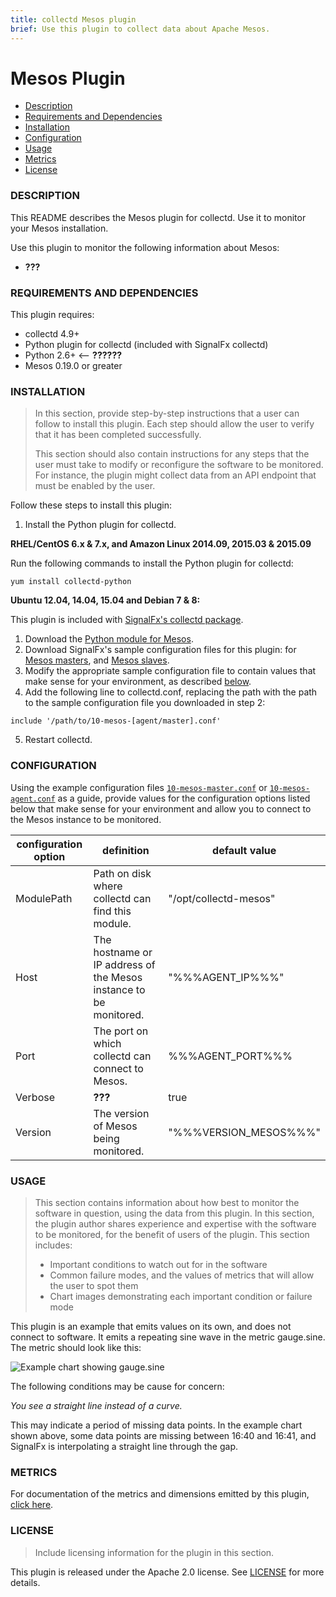 ```yaml
---
title: collectd Mesos plugin
brief: Use this plugin to collect data about Apache Mesos. 
---
```


# Mesos Plugin

- [Description](#description)
- [Requirements and Dependencies](#requirements-and-dependencies)
- [Installation](#installation)
- [Configuration](#configuration)
- [Usage](#usage)
- [Metrics](#metrics)
- [License](#license)

### DESCRIPTION

This README describes the Mesos plugin for collectd. Use it to monitor your Mesos installation. 

Use this plugin to monitor the following information about Mesos:
  - **???**

### REQUIREMENTS AND DEPENDENCIES

This plugin requires:

- collectd 4.9+ 
- Python plugin for collectd (included with SignalFx collectd)
- Python 2.6+ <-- **??????**
- Mesos 0.19.0 or greater

### INSTALLATION

>In this section, provide step-by-step instructions that a user can follow to install this plugin. Each step should allow the user to verify that it has been completed successfully. 
>
>This section should also contain instructions for any steps that the user must take to modify or reconfigure the software to be monitored. For instance, the plugin might collect data from an API endpoint that must be enabled by the user.

Follow these steps to install this plugin:

1. Install the Python plugin for collectd.

 **RHEL/CentOS 6.x & 7.x, and Amazon Linux 2014.09, 2015.03 & 2015.09**
 
 Run the following commands to install the Python plugin for collectd:

 ```
 yum install collectd-python
 ```
 
 **Ubuntu 12.04, 14.04, 15.04 and Debian 7 & 8:**

 This plugin is included with [SignalFx's collectd package](https://support.signalfx.com/hc/en-us/articles/208080123).

1. Download the [Python module for Mesos](https://github.com/signalfx/collectd-mesos).
1. Download SignalFx's sample configuration files for this plugin: for [Mesos masters](././10-mesos-master.conf), and [Mesos slaves](././10-mesos-agent.conf). 
3. Modify the appropriate sample configuration file to contain values that make sense for your environment, as described [below](#configuration).
4. Add the following line to collectd.conf, replacing the path with the path to the sample configuration file you downloaded in step 2: 

  ``` 
  include '/path/to/10-mesos-[agent/master].conf' 
  ```
5. Restart collectd. 

### CONFIGURATION 

Using the example configuration files [`10-mesos-master.conf`](././10-mesos-master.conf) or [`10-mesos-agent.conf`](././10-mesos-agent.conf) as a guide, provide values for the configuration options listed below that make sense for your environment and allow you to connect to the Mesos instance to be monitored.

| configuration option | definition | default value |
| ---------------------|------------|---------------|
| ModulePath | Path on disk where collectd can find this module. | "/opt/collectd-mesos" |
| Host  | The hostname or IP address of the Mesos instance to be monitored. | "%%%AGENT_IP%%%" | 
| Port | The port on which collectd can connect to Mesos. | %%%AGENT_PORT%%% |
| Verbose | **???** | true |
| Version | The version of Mesos being monitored. | "%%%VERSION_MESOS%%%" |

### USAGE

>This section contains information about how best to monitor the software in question, using the data from this plugin. In this section, the plugin author shares experience and expertise with the software to be monitored, for the benefit of users of the plugin. This section includes:
>
>- Important conditions to watch out for in the software
>- Common failure modes, and the values of metrics that will allow the user to spot them
>- Chart images demonstrating each important condition or failure mode

This plugin is an example that emits values on its own, and does not connect to software. It emits a repeating sine wave in the metric gauge.sine. The metric should look like this:

![Example chart showing gauge.sine](http://fixme)

The following conditions may be cause for concern:

*You see a straight line instead of a curve.*

This may indicate a period of missing data points. In the example chart shown above, some data points are missing between 16:40 and 16:41, and SignalFx is interpolating a straight line through the gap. 

### METRICS

For documentation of the metrics and dimensions emitted by this plugin, [click here](././docs).

### LICENSE

> Include licensing information for the plugin in this section.

This plugin is released under the Apache 2.0 license. See [LICENSE](https://github.com/signalfx/collectd-mesos/blob/master/LICENSE.txt) for more details. 
